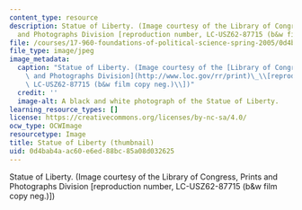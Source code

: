 ```yaml
---
content_type: resource
description: Statue of Liberty. (Image courtesy of the Library of Congress, Prints
  and Photographs Division [reproduction number, LC-USZ62-87715 (b&w film copy neg.)])
file: /courses/17-960-foundations-of-political-science-spring-2005/0d4bab4aac60e6ed88bc85a08d032625_17-960s05-th.jpg
file_type: image/jpeg
image_metadata:
  caption: "Statue of Liberty. (Image courtesy of the [Library of Congress, Prints\
    \ and Photographs Division](http://www.loc.gov/rr/print)\_\\[reproduction number,\
    \ LC-USZ62-87715 (b&w film copy neg.)\\])"
  credit: ''
  image-alt: A black and white photograph of the Statue of Liberty.
learning_resource_types: []
license: https://creativecommons.org/licenses/by-nc-sa/4.0/
ocw_type: OCWImage
resourcetype: Image
title: Statue of Liberty (thumbnail)
uid: 0d4bab4a-ac60-e6ed-88bc-85a08d032625
---
```

Statue of Liberty. (Image courtesy of the Library of Congress, Prints and Photographs Division [reproduction number, LC-USZ62-87715 (b&w film copy neg.)])